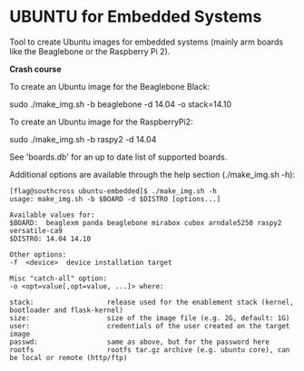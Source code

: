 # UBUNTU for Embedded Systems

Tool to create Ubuntu images for embedded systems (mainly arm boards like the Beaglebone or the Raspberry Pi 2).

**Crash course**

To create an Ubuntu image for the Beaglebone Black:

sudo ./make_img.sh -b beaglebone -d 14.04 -o stack=14.10

To create an Ubuntu image for the RaspberryPi2:

sudo ./make_img.sh -b raspy2 -d 14.04

See 'boards.db' for an up to date list of supported boards.

Additional options are available through the help section (./make_img.sh -h):

```
[flag@southcross ubuntu-embedded]$ ./make_img.sh -h
usage: make_img.sh -b $BOARD -d $DISTRO [options...]

Available values for:
$BOARD:  beaglexm panda beaglebone mirabox cubox arndale5250 raspy2 versatile-ca9
$DISTRO: 14.04 14.10

Other options:
-f  <device>  device installation target

Misc "catch-all" option:
-o <opt=value[,opt=value, ...]> where:

stack:                  release used for the enablement stack (kernel, bootloader and flask-kernel)
size:                   size of the image file (e.g. 2G, default: 1G)
user:                   credentials of the user created on the target image
passwd:                 same as above, but for the password here
rootfs                  rootfs tar.gz archive (e.g. ubuntu core), can be local or remote (http/ftp)
```
